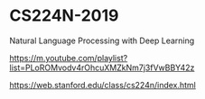 # CS224N-2019
Natural Language Processing with Deep Learning

https://m.youtube.com/playlist?list=PLoROMvodv4rOhcuXMZkNm7j3fVwBBY42z

https://web.stanford.edu/class/cs224n/index.html


